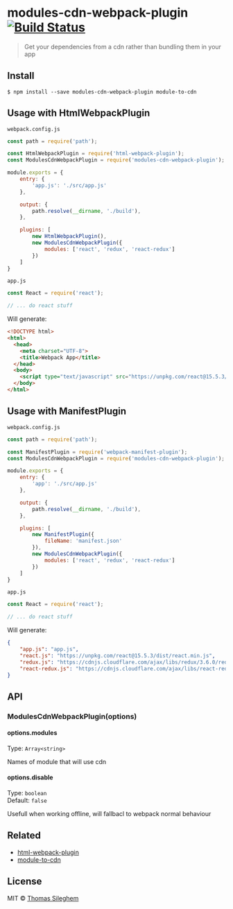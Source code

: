 # modules-cdn-webpack-plugin [![Build Status](https://travis-ci.org/mastilver/modules-cdn-webpack-plugin.svg?branch=master)](https://travis-ci.org/mastilver/modules-cdn-webpack-plugin)

> Get your dependencies from a cdn rather than bundling them in your app


## Install

```
$ npm install --save modules-cdn-webpack-plugin module-to-cdn
```


## Usage with HtmlWebpackPlugin

`webpack.config.js`<br>
```js
const path = require('path');

const HtmlWebpackPlugin = require('html-webpack-plugin');
const ModulesCdnWebpackPlugin = require('modules-cdn-webpack-plugin');

module.exports = {
    entry: {
        'app.js': './src/app.js'
    },

    output: {
        path.resolve(__dirname, './build'),
    },

    plugins: [
        new HtmlWebpackPlugin(),
        new ModulesCdnWebpackPlugin({
            modules: ['react', 'redux', 'react-redux']
        })
    ]
}
```

`app.js`<br>
```js
const React = require('react');

// ... do react stuff
```

Will generate:

```html
<!DOCTYPE html>
<html>
  <head>
    <meta charset="UTF-8">
    <title>Webpack App</title>
  </head>
  <body>
    <script type="text/javascript" src="https://unpkg.com/react@15.5.3/dist/react.min.js"></script><script type="text/javascript" src="https://cdnjs.cloudflare.com/ajax/libs/redux/3.6.0/redux.min.js"></script><script type="text/javascript"  src="https://cdnjs.cloudflare.com/ajax/libs/react-redux/5.0.3/react-redux.min.js"></script><script src="build/app.js"></script>
  </body>
</html>
```

## Usage with ManifestPlugin

`webpack.config.js`<br>
```js
const path = require('path');

const ManifestPlugin = require('webpack-manifest-plugin');
const ModulesCdnWebpackPlugin = require('modules-cdn-webpack-plugin');

module.exports = {
    entry: {
        'app': './src/app.js'
    },

    output: {
        path.resolve(__dirname, './build'),
    },

    plugins: [
        new ManifestPlugin({
            fileName: 'manifest.json'
        }),
        new ModulesCdnWebpackPlugin({
            modules: ['react', 'redux', 'react-redux']
        })
    ]
}
```

`app.js`<br>
```js
const React = require('react');

// ... do react stuff
```

Will generate:

```json
{
    "app.js": "app.js",
    "react.js": "https://unpkg.com/react@15.5.3/dist/react.min.js",
    "redux.js": "https://cdnjs.cloudflare.com/ajax/libs/redux/3.6.0/redux.min.js",
    "react-redux.js": "https://cdnjs.cloudflare.com/ajax/libs/react-redux/5.0.3/react-redux.min.js"
}
```


## API

### ModulesCdnWebpackPlugin(options)

#### options.modules

Type: `Array<string>`

Names of module that will use cdn

#### options.disable

Type: `boolean`<br>
Default: `false`

Usefull when working offline, will fallbacl to webpack normal behaviour


## Related

- [html-webpack-plugin](https://github.com/jantimon/html-webpack-plugin)
- [module-to-cdn](https://github.com/mastilver/module-to-cdn)


## License

MIT © [Thomas Sileghem](http://mastilver.com)
